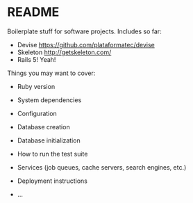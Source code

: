 # README

Boilerplate stuff for software projects. Includes so far:

* Devise https://github.com/plataformatec/devise
* Skeleton http://getskeleton.com/
* Rails 5! Yeah!


Things you may want to cover:

* Ruby version

* System dependencies

* Configuration

* Database creation

* Database initialization

* How to run the test suite

* Services (job queues, cache servers, search engines, etc.)

* Deployment instructions

* ...

